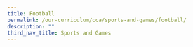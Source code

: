 ```yaml
---
title: Football
permalink: /our-curriculum/cca/sports-and-games/football/
description: ""
third_nav_title: Sports and Games
---
```

